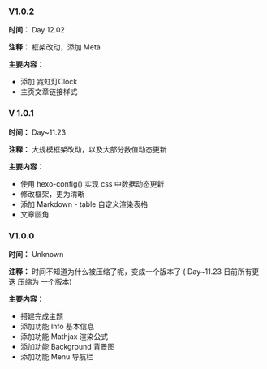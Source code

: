 ### V1.0.2

**时间：** Day 12.02

**注释：** 框架改动，添加 Meta

**主要内容：**

-  添加 霓虹灯Clock
-  主页文章链接样式



### V 1.0.1

**时间：** Day~11.23

**注释：** 大规模框架改动，以及大部分数值动态更新

**主要内容：**

- 使用 hexo-config() 实现 css 中数据动态更新
- 修改框架，更为清晰
- 添加 Markdown - table 自定义渲染表格
- 文章圆角



### V1.0.0

**时间：** Unknown

**注释：** 时间不知道为什么被压缩了呢，变成一个版本了 ( Day~11.23 日前所有更迭 压缩为 一个版本)

**主要内容：**

- 搭建完成主题
- 添加功能 Info 基本信息
- 添加功能 Mathjax 渲染公式
- 添加功能 Background 背景图
- 添加功能 Menu 导航栏

